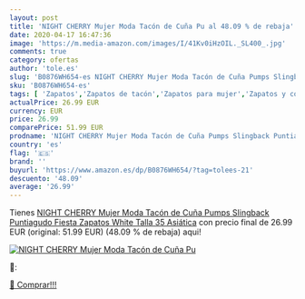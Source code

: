 ```yaml
---
layout: post
title: 'NIGHT CHERRY Mujer Moda Tacón de Cuña Pu al 48.09 % de rebaja'
date: 2020-04-17 16:47:36
image: 'https://m.media-amazon.com/images/I/41Kv0iHzOIL._SL400_.jpg'
comments: true
category: ofertas
author: 'tole.es'
slug: 'B0876WH654-es NIGHT CHERRY Mujer Moda Tacón de Cuña Pumps Slingback...'
sku: 'B0876WH654-es'
tags: [ 'Zapatos','Zapatos de tacón','Zapatos para mujer','Zapatos y complementos','zapatos', ]
actualPrice: 26.99 EUR
currency: EUR
price: 26.99
comparePrice: 51.99 EUR
prodname: 'NIGHT CHERRY Mujer Moda Tacón de Cuña Pumps Slingback Puntiagudo Fiesta Zapatos White Talla 35 Asiática'
country: 'es'
flag: '🇪🇸'
brand: ''
buyurl: 'https://www.amazon.es/dp/B0876WH654/?tag=tolees-21'
descuento: '48.09'
average: '26.99'
---
```


Tienes [NIGHT CHERRY Mujer Moda Tacón de Cuña Pumps Slingback Puntiagudo Fiesta Zapatos White Talla 35 Asiática](https://www.amazon.es/dp/B0876WH654/?tag=tolees-21) con precio final de  26.99 EUR (original: 51.99 EUR) (48.09 %  de rebaja) aqui!

[![NIGHT CHERRY Mujer Moda Tacón de Cuña Pu](https://m.media-amazon.com/images/I/41Kv0iHzOIL._SL400_.jpg)](https://www.amazon.es/dp/B0876WH654/?tag=tolees-21)

🔎:


[🛒 Comprar!!!](https://www.amazon.es/dp/B0876WH654/?tag=tolees-21)
